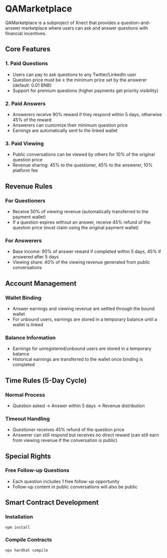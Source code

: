 # QAMarketplace

QAMarketplace is a subproject of Xnect that provides a question-and-answer marketplace where users can ask and answer questions with financial incentives.

## Core Features

### 1. Paid Questions

- Users can pay to ask questions to any Twitter/LinkedIn user
- Question price must be ≥ the minimum price set by the answerer (default: 0.01 BNB)
- Support for premium questions (higher payments get priority visibility)

### 2. Paid Answers

- Answerers receive 90% reward if they respond within 5 days, otherwise 45% of the reward
- Answerers can customize their minimum question price
- Earnings are automatically sent to the linked wallet

### 3. Paid Viewing

- Public conversations can be viewed by others for 10% of the original question price
- Revenue sharing: 45% to the questioner, 45% to the answerer, 10% platform fee

## Revenue Rules

### For Questioners

- Receive 50% of viewing revenue (automatically transferred to the payment wallet)
- If a question expires without an answer, receive 45% refund of the question price (must claim using the original payment wallet)

### For Answerers

- Base income: 90% of answer reward if completed within 5 days, 45% if answered after 5 days
- Viewing share: 40% of the viewing revenue generated from public conversations

## Account Management

### Wallet Binding

- Answer earnings and viewing revenue are settled through the bound wallet
- For unbound users, earnings are stored in a temporary balance until a wallet is linked

### Balance Information

- Earnings for unregistered/unbound users are stored in a temporary balance
- Historical earnings are transferred to the wallet once binding is completed

## Time Rules (5-Day Cycle)

### Normal Process

- Question asked → Answer within 5 days → Revenue distribution

### Timeout Handling

- Questioner receives 45% refund of the question price
- Answerer can still respond but receives no direct reward (can still earn from viewing revenue if the conversation is public)

## Special Rights

### Free Follow-up Questions

- Each question includes 1 free follow-up opportunity
- Follow-up content in public conversations will also be public

## Smart Contract Development

### Installation

```shell
npm install
```

### Compile Contracts

```shell
npx hardhat compile
```

